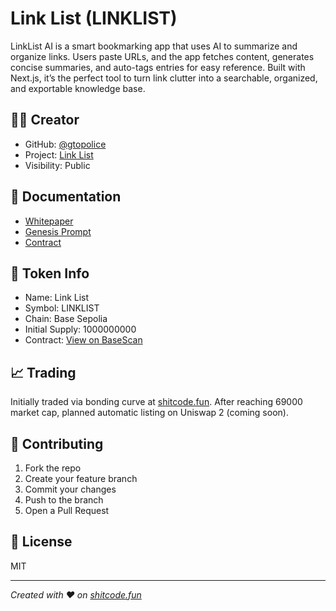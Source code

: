 # Link List (LINKLIST)

LinkList AI is a smart bookmarking app that uses AI to summarize and organize links. Users paste URLs, and the app fetches content, generates concise summaries, and auto-tags entries for easy reference. Built with Next.js, it’s the perfect tool to turn link clutter into a searchable, organized, and exportable knowledge base.

## 👨‍💻 Creator
- GitHub: [@gtopolice](https://github.com/gtopolice)
- Project: [Link List](https://github.com/shitcode-fun/linklist)
- Visibility: Public

## 📄 Documentation
- [Whitepaper](./Whitepaper.md)
- [Genesis Prompt](./GenesisPrompt.md)
- [Contract](https://sepolia.basescan.org/address/0x83a721bd2bb8de8da3c3d754091cf5aaf4b35e00)

## 🚀 Token Info
- Name: Link List
- Symbol: LINKLIST
- Chain: Base Sepolia
- Initial Supply: 1000000000
- Contract: [View on BaseScan](https://sepolia.basescan.org/address/0x83a721bd2bb8de8da3c3d754091cf5aaf4b35e00)

## 📈 Trading
Initially traded via bonding curve at [shitcode.fun](https://shitcode.fun).
After reaching 69000 market cap, planned automatic listing on Uniswap 2 (coming soon).

## 🤝 Contributing
1. Fork the repo
2. Create your feature branch
3. Commit your changes
4. Push to the branch
5. Open a Pull Request

## 📜 License
MIT

---
*Created with ❤️ on [shitcode.fun](https://shitcode.fun)*